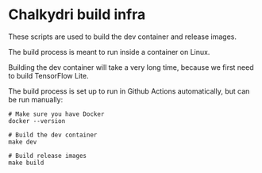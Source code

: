 
# Chalkydri build infra

These scripts are used to build the dev container and release images.

The build process is meant to run inside a container on Linux.

Building the dev container will take a very long time, because we first need to build TensorFlow Lite.

The build process is set up to run in Github Actions automatically, but can be run manually:
```shell
# Make sure you have Docker
docker --version

# Build the dev container
make dev

# Build release images
make build
```
